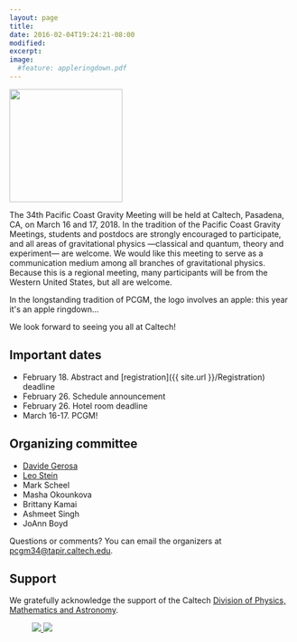 ```yaml
---
layout: page
title:
date: 2016-02-04T19:24:21-08:00
modified:
excerpt:
image:
  #feature: appleringdown.pdf
---
```


<img src="{{ site.url }}/images/orangeapple.jpg" style="width:200px"/>



The 34th Pacific Coast Gravity Meeting will be held at Caltech, Pasadena, CA, on March 16 and 17, 2018. In the tradition of the Pacific Coast Gravity Meetings, students and postdocs are strongly encouraged to participate, and all areas of gravitational physics —classical and quantum, theory and experiment— are welcome. We would like this meeting to serve as a communication medium among all branches of gravitational physics. Because this is a regional meeting, many participants will be from the Western United States, but all are welcome.

In the longstanding tradition of PCGM, the logo involves an apple: this year it's an apple ringdown...

We look forward to seeing you all at Caltech!

## Important dates

* February 18. Abstract and [registration]({{ site.url }}/Registration) deadline
* February 26. Schedule announcement
* February 26. Hotel room deadline
* March 16-17. PCGM!

## Organizing committee

* [Davide Gerosa](http://www.tapir.caltech.edu/~dgerosa/)
* [Leo Stein](https://duetosymmetry.com/)
* Mark Scheel
* Masha Okounkova
* Brittany Kamai
* Ashmeet Singh
* JoAnn Boyd

Questions or comments?
You can email the organizers at
[pcgm34@tapir.caltech.edu](mailto:pcgm34@tapir.caltech.edu).


## Support

We gratefully acknowledge the support of the Caltech [Division of Physics, Mathematics and Astronomy](http://pma.caltech.edu/).

<figure class="half">
<a href="http://pma.caltech.edu/">
<img src="{{ site.url }}/images/PMA2016ogo.png" />
</a>
<a href="https://www.caltech.edu/">
<img src="{{ site.url }}/images/Caltech_LOGO-Orange_RGB.png" />
</a>
</figure>
